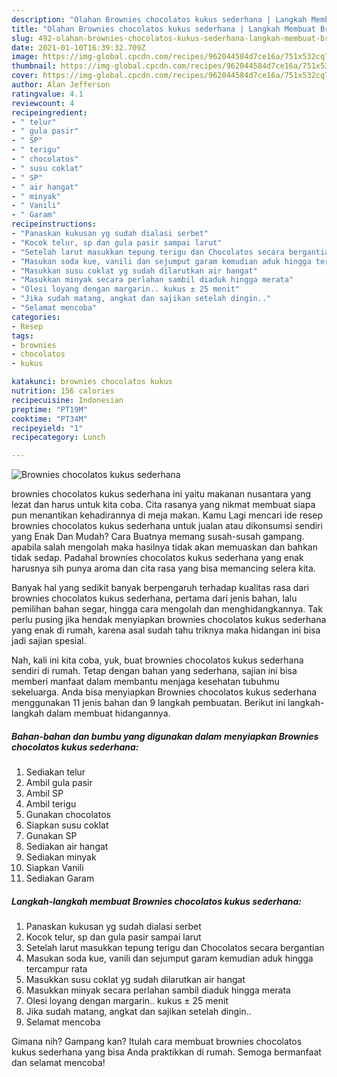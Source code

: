 ```yaml
---
description: "Olahan Brownies chocolatos kukus sederhana | Langkah Membuat Brownies chocolatos kukus sederhana Yang Lezat"
title: "Olahan Brownies chocolatos kukus sederhana | Langkah Membuat Brownies chocolatos kukus sederhana Yang Lezat"
slug: 492-olahan-brownies-chocolatos-kukus-sederhana-langkah-membuat-brownies-chocolatos-kukus-sederhana-yang-lezat
date: 2021-01-10T16:39:32.709Z
image: https://img-global.cpcdn.com/recipes/962044584d7ce16a/751x532cq70/brownies-chocolatos-kukus-sederhana-foto-resep-utama.jpg
thumbnail: https://img-global.cpcdn.com/recipes/962044584d7ce16a/751x532cq70/brownies-chocolatos-kukus-sederhana-foto-resep-utama.jpg
cover: https://img-global.cpcdn.com/recipes/962044584d7ce16a/751x532cq70/brownies-chocolatos-kukus-sederhana-foto-resep-utama.jpg
author: Alan Jefferson
ratingvalue: 4.1
reviewcount: 4
recipeingredient:
- " telur"
- " gula pasir"
- " SP"
- " terigu"
- " chocolatos"
- " susu coklat"
- " SP"
- " air hangat"
- " minyak"
- " Vanili"
- " Garam"
recipeinstructions:
- "Panaskan kukusan yg sudah dialasi serbet"
- "Kocok telur, sp dan gula pasir sampai larut"
- "Setelah larut masukkan tepung terigu dan Chocolatos secara bergantian"
- "Masukan soda kue, vanili dan sejumput garam kemudian aduk hingga tercampur rata"
- "Masukkan susu coklat yg sudah dilarutkan air hangat"
- "Masukkan minyak secara perlahan sambil diaduk hingga merata"
- "Olesi loyang dengan margarin.. kukus ± 25 menit"
- "Jika sudah matang, angkat dan sajikan setelah dingin.."
- "Selamat mencoba"
categories:
- Resep
tags:
- brownies
- chocolatos
- kukus

katakunci: brownies chocolatos kukus 
nutrition: 156 calories
recipecuisine: Indonesian
preptime: "PT19M"
cooktime: "PT34M"
recipeyield: "1"
recipecategory: Lunch

---
```



![Brownies chocolatos kukus sederhana](https://img-global.cpcdn.com/recipes/962044584d7ce16a/751x532cq70/brownies-chocolatos-kukus-sederhana-foto-resep-utama.jpg)


brownies chocolatos kukus sederhana ini yaitu makanan nusantara yang lezat dan harus untuk kita coba. Cita rasanya yang nikmat membuat siapa pun menantikan kehadirannya di meja makan.
Kamu Lagi mencari ide resep brownies chocolatos kukus sederhana untuk jualan atau dikonsumsi sendiri yang Enak Dan Mudah? Cara Buatnya memang susah-susah gampang. apabila salah mengolah maka hasilnya tidak akan memuaskan dan bahkan tidak sedap. Padahal brownies chocolatos kukus sederhana yang enak harusnya sih punya aroma dan cita rasa yang bisa memancing selera kita.

Banyak hal yang sedikit banyak berpengaruh terhadap kualitas rasa dari brownies chocolatos kukus sederhana, pertama dari jenis bahan, lalu pemilihan bahan segar, hingga cara mengolah dan menghidangkannya. Tak perlu pusing jika hendak menyiapkan brownies chocolatos kukus sederhana yang enak di rumah, karena asal sudah tahu triknya maka hidangan ini bisa jadi sajian spesial.




Nah, kali ini kita coba, yuk, buat brownies chocolatos kukus sederhana sendiri di rumah. Tetap dengan bahan yang sederhana, sajian ini bisa memberi manfaat dalam membantu menjaga kesehatan tubuhmu sekeluarga. Anda bisa menyiapkan Brownies chocolatos kukus sederhana menggunakan 11 jenis bahan dan 9 langkah pembuatan. Berikut ini langkah-langkah dalam membuat hidangannya.

<!--inarticleads1-->

##### Bahan-bahan dan bumbu yang digunakan dalam menyiapkan Brownies chocolatos kukus sederhana:

1. Sediakan  telur
1. Ambil  gula pasir
1. Ambil  SP
1. Ambil  terigu
1. Gunakan  chocolatos
1. Siapkan  susu coklat
1. Gunakan  SP
1. Sediakan  air hangat
1. Sediakan  minyak
1. Siapkan  Vanili
1. Sediakan  Garam




<!--inarticleads2-->

##### Langkah-langkah membuat Brownies chocolatos kukus sederhana:

1. Panaskan kukusan yg sudah dialasi serbet
1. Kocok telur, sp dan gula pasir sampai larut
1. Setelah larut masukkan tepung terigu dan Chocolatos secara bergantian
1. Masukan soda kue, vanili dan sejumput garam kemudian aduk hingga tercampur rata
1. Masukkan susu coklat yg sudah dilarutkan air hangat
1. Masukkan minyak secara perlahan sambil diaduk hingga merata
1. Olesi loyang dengan margarin.. kukus ± 25 menit
1. Jika sudah matang, angkat dan sajikan setelah dingin..
1. Selamat mencoba




Gimana nih? Gampang kan? Itulah cara membuat brownies chocolatos kukus sederhana yang bisa Anda praktikkan di rumah. Semoga bermanfaat dan selamat mencoba!
